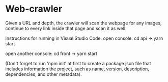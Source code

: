 # Web-crawler
 Given a URL and depth, the crawler will scan the webpage for any images, continue to every link inside that page and scan it as well. 


Instructions for running in Visual Studio Code:
open console:
cd api -> yarn start

open another console:
cd front -> yarn start

(Don't forget to run 'npm init' at first to create a package.json file that includes information the project, such as name, version, description, dependencies, and other metadata).
